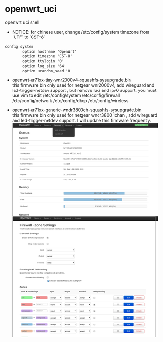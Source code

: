 # openwrt_uci
openwrt uci shell
* NOTICE: for chinese user, change /etc/config/system timezone from 'UTF' to 'CST-8'
```
config system
        option hostname 'OpenWrt'
        option timezone 'CST-8'
        option ttylogin '0'
        option log_size '64'
        option urandom_seed '0
```
        
        
        
        
* openwrt-ar71xx-tiny-wnr2000v4-squashfs-sysupgrade.bin               
this firmware bin only used for netgear wnr2000v4, add wireguard and led-trigger-netdev support , but remove luci and ipv6 support. you must use vim to edit /etc/config/system   /etc/config/firewall  /etc/config/network  /etc/config/dhcp /etc/config/wireless 

* openwrt-ar71xx-generic-wndr3800ch-squashfs-sysupgrade.bin                 
this firmware bin only used for netgear wndr3800 1chan , add wireguard and led-trigger-netdev support. I will update this firmware frequently.![STATUS](openwrt_status.png)
![WIREGURAD_FIREWALL](openwrt_firewall.png)

